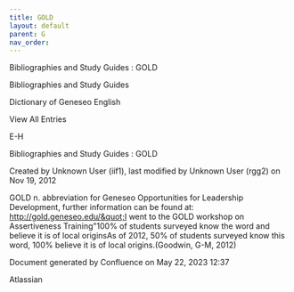 ```yaml
---
title: GOLD
layout: default
parent: G
nav_order:
---
```


Bibliographies and Study Guides : GOLD

Bibliographies and Study Guides

Dictionary of Geneseo English

View All Entries

E-H

Bibliographies and Study Guides : GOLD

Created by  Unknown User (iif1), last modified by  Unknown User (rgg2) on Nov 19, 2012

GOLD n. abbreviation for Geneseo Opportunities for Leadership Development, further information can be found at: http://gold.geneseo.edu/&quot;I went to the GOLD workshop on Assertiveness Training&quot;100% of students surveyed know the word and believe it is of local originsAs of 2012, 50% of students surveyed know this word, 100% believe it is of local origins.(Goodwin, G-M, 2012) 

Document generated by Confluence on May 22, 2023 12:37

Atlassian
